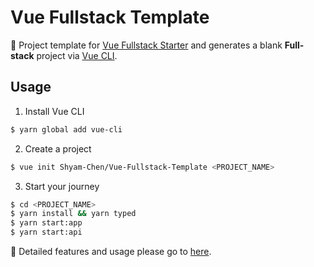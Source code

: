 # Vue Fullstack Template

:paw_prints: Project template for [Vue Fullstack Starter](https://github.com/Shyam-Chen/Vue-Fullstack-Starter) and generates a blank **Full-stack** project via [Vue CLI](https://github.com/vuejs/vue-cli).

## Usage

1. Install Vue CLI

```bash
$ yarn global add vue-cli
```

2. Create a project

```bash
$ vue init Shyam-Chen/Vue-Fullstack-Template <PROJECT_NAME>
```

3. Start your journey

```bash
$ cd <PROJECT_NAME>
$ yarn install && yarn typed
$ yarn start:app
$ yarn start:api
```

:vertical_traffic_light: Detailed features and usage please go to [here](https://github.com/Shyam-Chen/Vue-Fullstack-Starter).
